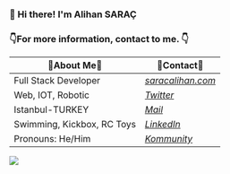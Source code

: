 ### 👋 Hi there! I'm Alihan SARAÇ

### 👇For more information, contact to me. 👇

| 🤠About Me🤠 | 🔗Contact🔗 |
| ----------- | ----------- |
| Full Stack Developer |[_saracalihan.com_](http://www.saracalihan.com/ "My Website")|
| Web, IOT, Robotic | [_Twitter_](https://twitter.com/saracaIihan "@saracaIihan it's Upper 'i' not lower 'L' :)")|
| Istanbul-TURKEY| [_Mail_](mailto:saracalihan@gmail.com "saracalihan@gmail.com")  |
|Swimming, Kickbox, RC Toys| [_LinkedIn_](https://www.linkedin.com/in/alihan-sara%C3%A7-ba75a319a/  "Alihan SARAÇ")|
| Pronouns: He/Him | [_Kommunity_](https://kommunity.com/@saracalihan "@saracalihan")|

  <a href='https://findmentor.network/peer/alihan-sarac'>
    <img src="https://img.shields.io/badge/Find%20Mentor-I'm%20a%20mentee-blueviolet">
  <a/>

